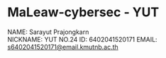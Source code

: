 # MaLeaw-cybersec - YUT

   NAME: Sarayut Prajongkarn  
   NICKNAME: YUT
   NO.24
   ID: 6402041520171
    EMAIL: s6402041520171@email.kmutnb.ac.th
